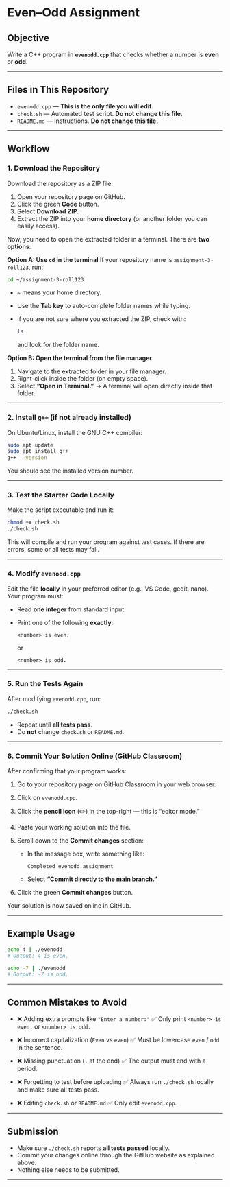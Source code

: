 # Even–Odd Assignment

## Objective

Write a C++ program in **`evenodd.cpp`** that checks whether a number is **even** or **odd**.

---

## Files in This Repository

* `evenodd.cpp` — **This is the only file you will edit.**
* `check.sh` — Automated test script. **Do not change this file.**
* `README.md` — Instructions. **Do not change this file.**

---

## Workflow

### 1. Download the Repository

Download the repository as a ZIP file:

1. Open your repository page on GitHub.
2. Click the green **Code** button.
3. Select **Download ZIP**.
4. Extract the ZIP into your **home directory** (or another folder you can easily access).

Now, you need to open the extracted folder in a terminal.
There are **two options**:

**Option A: Use `cd` in the terminal**
If your repository name is `assignment-3-roll123`, run:

```bash
cd ~/assignment-3-roll123
```

* `~` means your home directory.
* Use the **Tab key** to auto-complete folder names while typing.
* If you are not sure where you extracted the ZIP, check with:

  ```bash
  ls
  ```

  and look for the folder name.

**Option B: Open the terminal from the file manager**

1. Navigate to the extracted folder in your file manager.
2. Right-click inside the folder (on empty space).
3. Select **“Open in Terminal.”**
   → A terminal will open directly inside that folder.

---

### 2. Install `g++` (if not already installed)

On Ubuntu/Linux, install the GNU C++ compiler:

```bash
sudo apt update
sudo apt install g++
g++ --version
```

You should see the installed version number.

---

### 3. Test the Starter Code Locally

Make the script executable and run it:

```bash
chmod +x check.sh
./check.sh
```

This will compile and run your program against test cases.
If there are errors, some or all tests may fail.

---

### 4. Modify `evenodd.cpp`

Edit the file **locally** in your preferred editor (e.g., VS Code, gedit, nano).
Your program must:

* Read **one integer** from standard input.
* Print one of the following **exactly**:

  ```
  <number> is even.
  ```

  or

  ```
  <number> is odd.
  ```

---

### 5. Run the Tests Again

After modifying `evenodd.cpp`, run:

```bash
./check.sh
```

* Repeat until **all tests pass**.
* Do **not** change `check.sh` or `README.md`.

---

### 6. Commit Your Solution Online (GitHub Classroom)

After confirming that your program works:

1. Go to your repository page on GitHub Classroom in your web browser.

2. Click on `evenodd.cpp`.

3. Click the **pencil icon** (✏️) in the top-right — this is “editor mode.”

4. Paste your working solution into the file.

5. Scroll down to the **Commit changes** section:

   * In the message box, write something like:

     ```
     Completed evenodd assignment
     ```
   * Select **“Commit directly to the main branch.”**

6. Click the green **Commit changes** button.

Your solution is now saved online in GitHub.

---

## Example Usage

```bash
echo 4 | ./evenodd
# Output: 4 is even.

echo -7 | ./evenodd
# Output: -7 is odd.
```

---

## Common Mistakes to Avoid

* ❌ Adding extra prompts like `"Enter a number:"`
  ✅ Only print `<number> is even.` or `<number> is odd.`

* ❌ Incorrect capitalization (`Even` vs `even`)
  ✅ Must be lowercase `even` / `odd` in the sentence.

* ❌ Missing punctuation (`.` at the end)
  ✅ The output must end with a period.

* ❌ Forgetting to test before uploading
  ✅ Always run `./check.sh` locally and make sure all tests pass.

* ❌ Editing `check.sh` or `README.md`
  ✅ Only edit `evenodd.cpp`.

---

## Submission

* Make sure `./check.sh` reports **all tests passed** locally.
* Commit your changes online through the GitHub website as explained above.
* Nothing else needs to be submitted.

---
